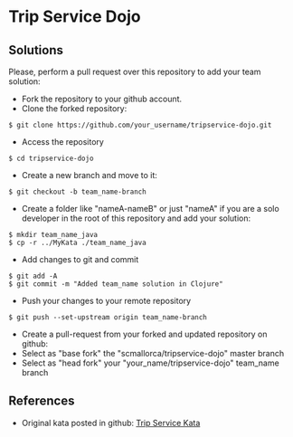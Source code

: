 Trip Service Dojo
=========================

## Solutions
Please, perform a pull request over this repository to add your team solution:
* Fork the repository to your github account.
* Clone the forked repository:
```
$ git clone https://github.com/your_username/tripservice-dojo.git
```
* Access the repository
```
$ cd tripservice-dojo
```
* Create a new branch and move to it:
```
$ git checkout -b team_name-branch
```
* Create a folder like "nameA-nameB" or just "nameA" if you are a solo developer in the root of this repository and add your solution:
```
$ mkdir team_name_java
$ cp -r ../MyKata ./team_name_java
```
* Add changes to git and commit
```
$ git add -A
$ git commit -m "Added team_name solution in Clojure"
```
* Push your changes to your remote repository
```
$ git push --set-upstream origin team_name-branch
```
* Create a pull-request from your forked and updated repository on github:
* Select as "base fork" the "scmallorca/tripservice-dojo" master branch
* Select as "head fork" your "your_name/tripservice-dojo" team_name branch

## References 
* Original kata posted in github: [Trip Service Kata](https://github.com/sandromancuso/trip-service-kata)
